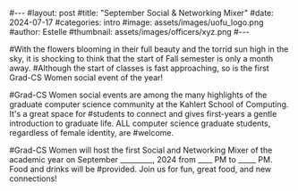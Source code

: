 #---
#layout: post
#title:  "September Social & Networking Mixer"
#date:   2024-07-17
#categories: intro
#image: assets/images/uofu_logo.png
#author: Estelle
#thumbnail: assets/images/officers/xyz.png
#---

#With the flowers blooming in their full beauty and the torrid sun high in the sky, it is shocking to think that the start of Fall semester is only a month away. #Although the start of classes is fast approaching, so is the first Grad-CS Women social event of the year!

#Grad-CS Women social events are among the many highlights of the graduate computer science community at the Kahlert School of Computing. It's a great space for #students to connect and gives first-years a gentle introduction to graduate life. ALL computer science graduate students, regardless of female identity, are #welcome. 

#Grad-CS Women will host the first Social and Networking Mixer of the academic year on September _________, 2024 from ____ PM to _____ PM. Food and drinks will be #provided. Join us for fun, great food, and new connections!  
